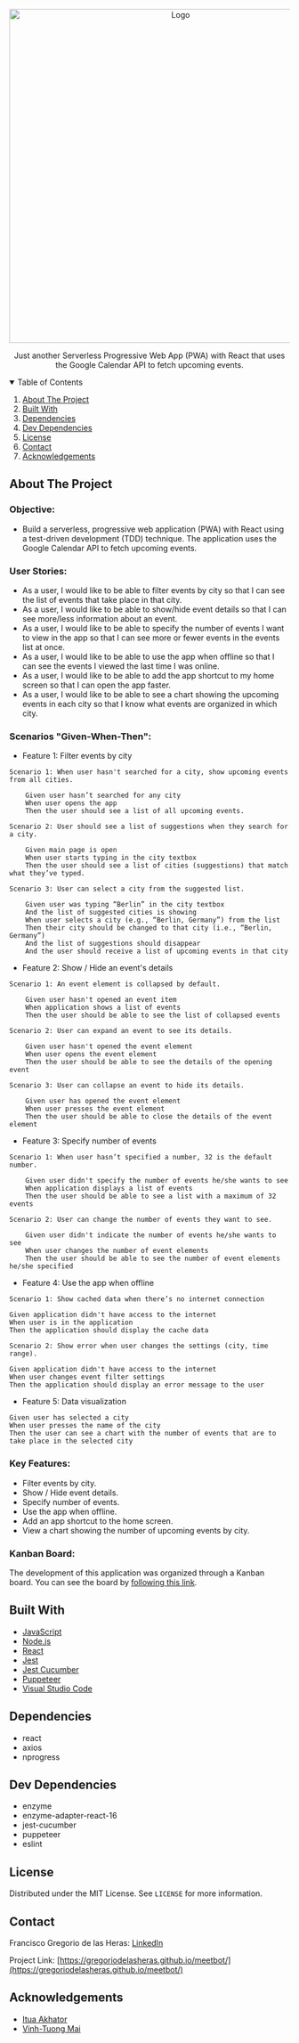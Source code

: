 <!-- PROJECT LOGO -->
<p align="center">
  <a href="https://gregoriodelasheras.github.io/meetbot/">
    <img src="https://user-images.githubusercontent.com/77192223/120223527-02784a80-c242-11eb-8c56-b6d50c3f5405.png" alt="Logo" width="600">
  </a>
  <p align="center">
    Just another Serverless Progressive Web App (PWA) with React that uses the Google Calendar API to fetch upcoming events.
  </p>
</p>

<!-- TABLE OF CONTENTS -->
<details open="open">
  <summary>Table of Contents</summary>
  <ol>
    <li><a href="#about-the-project">About The Project</a></li>
    <li><a href="#built-with">Built With</a></li>
    <li><a href="#dependencies">Dependencies</a></li>
    <li><a href="#dev-dependencies">Dev Dependencies</a></li>
    <li><a href="#license">License</a></li>
    <li><a href="#contact">Contact</a></li>
    <li><a href="#acknowledgements">Acknowledgements</a></li>
  </ol>
</details>

<!-- ABOUT THE PROJECT -->

## About The Project

### Objective:

- Build a serverless, progressive web application (PWA) with React using a test-driven development (TDD) technique. The application uses the Google Calendar API to fetch upcoming events.

### User Stories:

- As a user, I would like to be able to filter events by city so that I can see the list of events that take place in that city.
- As a user, I would like to be able to show/hide event details so that I can see more/less information about an event.
- As a user, I would like to be able to specify the number of events I want to view in the app so that I can see more or fewer events in the events list at once.
- As a user, I would like to be able to use the app when offline so that I can see the events I viewed the last time I was online.
- As a user, I would like to be able to add the app shortcut to my home screen so that I can open the app faster.
- As a user, I would like to be able to see a chart showing the upcoming events in each city so that I know what events are organized in which city.

### Scenarios "Given-When-Then":

- Feature 1: Filter events by city

```
Scenario 1: When user hasn't searched for a city, show upcoming events from all cities.

    Given user hasn’t searched for any city
    When user opens the app
    Then the user should see a list of all upcoming events.
```

```
Scenario 2: User should see a list of suggestions when they search for a city.

    Given main page is open
    When user starts typing in the city textbox
    Then the user should see a list of cities (suggestions) that match what they’ve typed.
```

```
Scenario 3: User can select a city from the suggested list.

    Given user was typing “Berlin” in the city textbox
    And the list of suggested cities is showing
    When user selects a city (e.g., “Berlin, Germany”) from the list
    Then their city should be changed to that city (i.e., “Berlin, Germany”)
    And the list of suggestions should disappear
    And the user should receive a list of upcoming events in that city
```

- Feature 2: Show / Hide an event's details

```
Scenario 1: An event element is collapsed by default.

    Given user hasn't opened an event item
    When application shows a list of events
    Then the user should be able to see the list of collapsed events
```

```
Scenario 2: User can expand an event to see its details.

    Given user hasn't opened the event element
    When user opens the event element
    Then the user should be able to see the details of the opening event
```

```
Scenario 3: User can collapse an event to hide its details.

    Given user has opened the event element
    When user presses the event element
    Then the user should be able to close the details of the event element
```

- Feature 3: Specify number of events

```
Scenario 1: When user hasn’t specified a number, 32 is the default number.

    Given user didn't specify the number of events he/she wants to see
    When application displays a list of events
    Then the user should be able to see a list with a maximum of 32 events
```

```
Scenario 2: User can change the number of events they want to see.

    Given user didn't indicate the number of events he/she wants to see
    When user changes the number of event elements
    Then the user should be able to see the number of event elements he/she specified
```

- Feature 4: Use the app when offline

```
Scenario 1: Show cached data when there’s no internet connection

Given application didn't have access to the internet
When user is in the application
Then the application should display the cache data
```

```
Scenario 2: Show error when user changes the settings (city, time range).

Given application didn't have access to the internet
When user changes event filter settings
Then the application should display an error message to the user
```

- Feature 5: Data visualization

```
Given user has selected a city
When user presses the name of the city
Then the user can see a chart with the number of events that are to take place in the selected city
```

### Key Features:

- Filter events by city.
- Show / Hide event details.
- Specify number of events.
- Use the app when offline.
- Add an app shortcut to the home screen.
- View a chart showing the number of upcoming events by city.

### Kanban Board:

The development of this application was organized through a Kanban board. You can see the board by [following this link](#).

## Built With

- [JavaScript](https://www.javascript.com/)
- [Node.js](https://nodejs.org/)
- [React](https://reactjs.org/)
- [Jest](https://jestjs.io/)
- [Jest Cucumber](https://github.com/bencompton/jest-cucumber)
- [Puppeteer](https://github.com/puppeteer/puppeteer)
- [Visual Studio Code](https://code.visualstudio.com/)

## Dependencies

- react
- axios
- nprogress

## Dev Dependencies

- enzyme
- enzyme-adapter-react-16
- jest-cucumber
- puppeteer
- eslint

## License

Distributed under the MIT License. See `LICENSE` for more information.

<!-- CONTACT -->

## Contact

Francisco Gregorio de las Heras: [LinkedIn](https://www.linkedin.com/in/francisco-gregorio-de-las-heras/)

Project Link: [https://gregoriodelasheras.github.io/meetbot/](https://gregoriodelasheras.github.io/meetbot/)

<!-- ACKNOWLEDGEMENTS -->

## Acknowledgements

- [Itua Akhator](https://github.com/iakhator)
- [Vinh-Tuong Mai](https://github.com/mvtuong)
